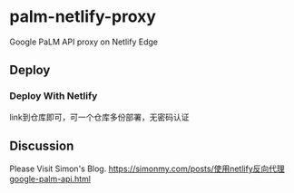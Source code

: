 # palm-netlify-proxy

Google PaLM API proxy on Netlify Edge


## Deploy

### Deploy With Netlify

link到仓库即可，可一个仓库多份部署，无密码认证


## Discussion

Please Visit Simon's Blog. https://simonmy.com/posts/使用netlify反向代理google-palm-api.html
